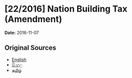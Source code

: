 # [22/2016] Nation Building Tax (Amendment)

**Date:** 2016-11-07

## Original Sources

- [English](https://documents.gov.lk/view/acts/2016/11/22-2016_E.pdf)
- [සිංහල](https://documents.gov.lk/view/acts/2016/11/22-2016_S.pdf)
- [தமிழ்](https://documents.gov.lk/view/acts/2016/11/22-2016_T.pdf)

